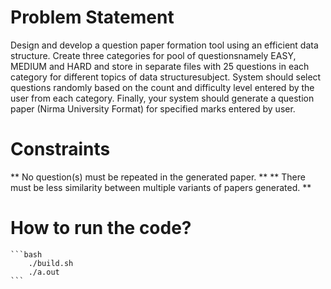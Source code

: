 # Problem Statement

Design and develop a question paper formation tool using an efficient data structure. Create three categories for pool of questionsnamely EASY, MEDIUM and HARD and store in separate files with 25 questions in each category for different topics of data structuresubject. System should select questions randomly based on the count and difficulty level entered by the user from each category. Finally, your system should generate a question paper (Nirma University Format) for specified marks entered by user.

# Constraints 
** No question(s) must be repeated in the generated paper. **
** There must be less similarity between multiple variants of papers generated. **

# How to run the code? 
    ```bash
        ./build.sh
        ./a.out
    ```

